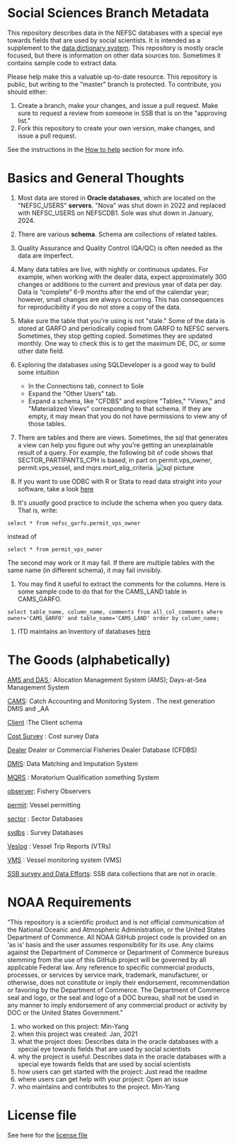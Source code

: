 # Social Sciences Branch Metadata
This repository describes data in the NEFSC databases with a special eye towards fields that are used by social scientists.  It is intended as a supplement to the [data dictionary system](https://nova.nefsc.noaa.gov/datadict/). This repository is mostly oracle focused, but there is information on other data sources too.  Sometimes it contains sample code to extract data.

Please help make this a valuable up-to-date resource. This repository is public, but writing to the "master" branch is protected. To contribute, you should either:

1. Create a branch, make your changes, and issue a pull request. Make sure to request a review from someone in SSB that is on the "approving list."
2. Fork this repository to create your own version, make changes, and issue a pull request.

See the instructions in the [How to help](https://github.com/NEFSC/READ-SSB-Lee-WorkingEfficiently) section for more info.


# Basics and General Thoughts

1. Most data are stored in **Oracle databases**, which are located on the "NEFSC_USERS" **servers**.  "Nova" was shut down in 2022 and replaced with NEFSC_USERS on NEFSCDB1. Sole was shut down in January, 2024.

1. There are various **schema**. Schema are collections of related tables.

1. Quality Assurance and Quality Control (QA/QC) is often needed as the data are imperfect. 

1.  Many data tables are live, with nightly or continuous updates. For example, when working with the  dealer data, expect approximately 300 changes or additions to the current and previous year of data per day. Data is “complete” 6-9 months after the end of the calendar year; however, small changes are always occurring.
This has consequences for reproducibility if you do not store a copy of the data.

1.  Make sure the table that you're using is not "stale."  Some of the data is stored at GARFO and periodically copied from GARFO to NEFSC servers. Sometimes, they stop getting copied. Sometimes they are updated monthly. One way to check this is to get the maximum DE, DC, or some other date field.

1. Exploring the databases using SQLDeveloper is a good way to build some intuition
    +  In the Connections tab, connect to Sole
    +  Expand the "Other Users" tab.
    +  Expand a schema, like "CFDBS" and explore  "Tables," "Views," and "Materialized Views" corresponding to that schema.  If they are empty, it may mean that you do not have permissions to view any of those tables.
    

1.  There are tables and there are views.  Sometimes, the sql that generates a view can help you figure out why you're getting an unexplainable result of a query. For example, the following bit of code shows that SECTOR_PARTIPANTS_CPH is based, in part on permit.vps_owner, permit.vps_vessel, and mqrs.mort_elig_criteria.
![sql picture](/figures/sql.png)

1.  If you want to use ODBC with R or Stata to read data straight into your software, take a look [here](https://github.com/NEFSC/READ-SSB-Lee-project-template)

1.  It's *usually* good practice to include the schema when you query data. That is, write:
```
select * from nefsc_garfo.permit_vps_owner
```
instead of 
```
select * from permit_vps_owner
```

The second may work or it may fail. If there are multiple tables with the same name (in different schema),  it may fail invisibly.

1.  You may find it useful to extract the comments for the columns. Here is some sample code to do that for the CAMS_LAND table in CAMS_GARFO.

```  
select table_name, column_name, comments from all_col_comments where owner='CAMS_GARFO' and table_name='CAMS_LAND' order by column_name;
```

1.  ITD maintains an Inventory of databases [here](https://docs.google.com/spreadsheets/d/15FtGnNUgct7mTsRpPP9xX4BLkceY7SfMnZvdA_kjlxY/edit#gid=1754518543&fvid=668259322)



# The Goods (alphabetically)

[AMS and DAS ](AMS_DAS.md) : Allocation Management System (AMS); Days-at-Sea Management System

[CAMS](CAMS.md): Catch Accounting and Monitoring System . The next generation DMIS and _AA

[Client](Client.md) :The Client schema


[Cost Survey](Cost_survey.md) : Cost survey Data

[Dealer](dealer.md) Dealer or Commercial Fisheries Dealer Database (CFDBS)

[DMIS](DMIS.md): Data Matching and Imputation System

[MQRS](MQRS.md) : Moratorium Qualification something System

[observer](observer.md): Fishery Observers

[permit](permit.md): Vessel permitting

[sector](sector.md) : Sector Databases

[svdbs](svdbs.md) : Survey Databases

[Veslog](veslog.md) : Vessel Trip Reports (VTRs)

[VMS](VMS.md) : Vessel monitoring system  (VMS)

[SSB survey and Data Efforts](SSB%20Survey%20and%20Data%20Efforts%20Tracking.md): SSB data collections that are not in oracle.


# NOAA Requirements
“This repository is a scientific product and is not official communication of the National Oceanic and Atmospheric Administration, or the United States Department of Commerce. All NOAA GitHub project code is provided on an ‘as is’ basis and the user assumes responsibility for its use. Any claims against the Department of Commerce or Department of Commerce bureaus stemming from the use of this GitHub project will be governed by all applicable Federal law. Any reference to specific commercial products, processes, or services by service mark, trademark, manufacturer, or otherwise, does not constitute or imply their endorsement, recommendation or favoring by the Department of Commerce. The Department of Commerce seal and logo, or the seal and logo of a DOC bureau, shall not be used in any manner to imply endorsement of any commercial product or activity by DOC or the United States Government.”


1. who worked on this project:  Min-Yang
1. when this project was created: Jan, 2021 
1. what the project does: Describes data in the oracle databases with a special eye towards fields that are used by social scientists
1. why the project is useful:  Describes data in the oracle databases with a special eye towards fields that are used by social scientists
1. how users can get started with the project: Just read the readme
1. where users can get help with your project:  Open an issue
1. who maintains and contributes to the project. Min-Yang

# License file
See here for the [license file](https://github.com/minyanglee/READ-SSB-Lee-metadata/blob/main/License.txt)
